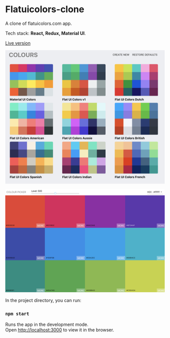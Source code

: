 # Flatuicolors-clone

A clone of flatuicolors.com app.

Tech stack: **React, Redux, Material UI**.

[Live version](https://faultyagatha.github.io/flatuicolors-clone/)

![project-flatui-col1](./img/project-flatui-col1.png)

![project-flatui-col2](./img/project-flatui-col2.png)

In the project directory, you can run:

### `npm start`

Runs the app in the development mode.\
Open [http://localhost:3000](http://localhost:3000) to view it in the browser.
